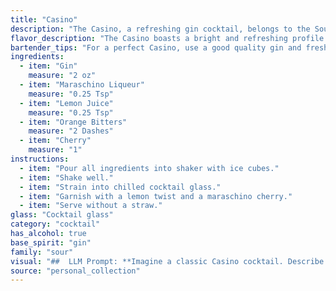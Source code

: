 ```yaml
---
title: "Casino"
description: "The Casino, a refreshing gin cocktail, belongs to the Sour family. It emerged in the early 20th century, likely in the United States, and is a twist on the classic Whiskey Sour, replacing whiskey with gin and adding a touch of Maraschino Liqueur. "
flavor_description: "The Casino boasts a bright and refreshing profile. Gin's juniper notes dance with the sweet, cherry-almond flavors of Maraschino, balanced by tart lemon juice.  A whisper of orange bitters adds complexity and a touch of warmth. The cherry garnish lends a final, fruity sweetness, making this a classic and satisfying cocktail. "
bartender_tips: "For a perfect Casino, use a good quality gin and fresh lemon juice. Shake well with ice to ensure a proper chill and dilution.  Don't be afraid to use a generous pour of orange bitters for a complex aroma. A maraschino cherry garnish is essential, but opt for a high-quality one for a richer flavor. "
ingredients:
  - item: "Gin"
    measure: "2 oz"
  - item: "Maraschino Liqueur"
    measure: "0.25 Tsp"
  - item: "Lemon Juice"
    measure: "0.25 Tsp"
  - item: "Orange Bitters"
    measure: "2 Dashes"
  - item: "Cherry"
    measure: "1"
instructions:
  - item: "Pour all ingredients into shaker with ice cubes."
  - item: "Shake well."
  - item: "Strain into chilled cocktail glass."
  - item: "Garnish with a lemon twist and a maraschino cherry."
  - item: "Serve without a straw."
glass: "Cocktail glass"
category: "cocktail"
has_alcohol: true
base_spirit: "gin"
family: "sour"
visual: "##  LLM Prompt: **Imagine a classic Casino cocktail. Describe its appearance in detail. Consider the following:*** **Color:**  What shade of orange does the cocktail have? Is it bright and vibrant, or more muted and mellow?  * **Clarity:** Is the Casino crystal clear, or does it have a slight haze or cloudiness? * **Texture:** Does the cocktail have any visible layers? Does it have a smooth, silky texture, or something more viscous?* **Garnish:**  Describe the cherry on top. Is it a maraschino cherry, a fresh cherry, or something else entirely? Is it perched on the rim, floating in the drink, or nestled inside?* **Glassware:**  What type of glass is the Casino served in? A coupe glass, a martini glass, or something else? How does the shape of the glass enhance its appearance?* **Overall Impression:**  What is the first impression you get when you see a Casino cocktail?  Elegant? Refreshing? Classic?**Please describe the Casino cocktail in a vivid and detailed way, capturing its visual appeal.** "
source: "personal_collection"
---
```


